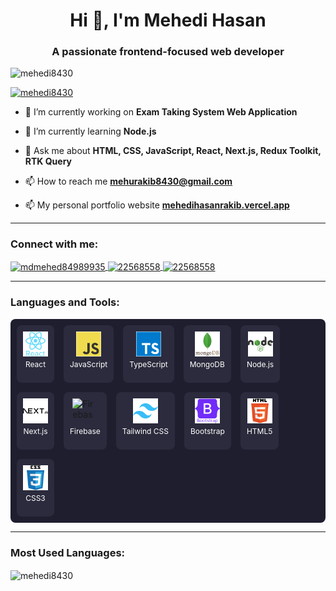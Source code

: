 <h1 align="center">Hi 👋, I'm Mehedi Hasan</h1>
<h3 align="center">A passionate frontend-focused web developer</h3>

<p align="left"> 
  <img src="https://komarev.com/ghpvc/?username=mehedi8430&label=Profile%20views&color=0e75b6&style=flat" alt="mehedi8430" /> 
</p>

<p align="left"> 
  <a href="https://github.com/ryo-ma/github-profile-trophy">
    <img src="https://github-profile-trophy.vercel.app/?username=mehedi8430" alt="mehedi8430" />
  </a> 
</p>

- 🔭 I’m currently working on **Exam Taking System Web Application**

- 🌱 I’m currently learning **Node.js**

- 💬 Ask me about **HTML, CSS, JavaScript, React, Next.js, Redux Toolkit, RTK Query**

- 📫 How to reach me **mehurakib8430@gmail.com**

- 📫 My personal portfolio website **[mehedihasanrakib.vercel.app](https://mehedihasanrakib.vercel.app)**

---

<h3 align="left">Connect with me:</h3>
<p align="left">
  <a href="https://twitter.com/mdmehed84989935" target="blank">
    <img align="center" src="https://raw.githubusercontent.com/rahuldkjain/github-profile-readme-generator/master/src/images/icons/Social/twitter.svg" alt="mdmehed84989935" height="30" width="40" />
  </a>
  <a href="https://stackoverflow.com/users/22568558" target="blank">
    <img align="center" src="https://raw.githubusercontent.com/rahuldkjain/github-profile-readme-generator/master/src/images/icons/Social/stack-overflow.svg" alt="22568558" height="30" width="40" />
  </a>
  <a href="https://www.facebook.com/profile.php?id=100094921012536" target="blank">
    <img align="center" src="https://raw.githubusercontent.com/rahuldkjain/github-profile-readme-generator/master/src/images/icons/Social/facebook.svg" alt="22568558" height="30" width="40" />
  </a>
</p>

---

<h3 align="left">Languages and Tools:</h3>

<div style="display: flex; flex-wrap: wrap; gap: 15px; padding: 10px; background-color: #1e1e2f; border-radius: 8px;">
  <div style="display: flex; flex-direction: column; align-items: center; padding: 10px; background-color: #2b2b3d; border-radius: 8px;">
    <img src="https://raw.githubusercontent.com/devicons/devicon/master/icons/react/react-original-wordmark.svg" alt="React" width="40" height="40"/>
    <p style="color: #fff; font-size: 12px; margin-top: 5px;">React</p>
  </div>
  <div style="display: flex; flex-direction: column; align-items: center; padding: 10px; background-color: #2b2b3d; border-radius: 8px;">
    <img src="https://raw.githubusercontent.com/devicons/devicon/master/icons/javascript/javascript-original.svg" alt="JavaScript" width="40" height="40"/>
    <p style="color: #fff; font-size: 12px; margin-top: 5px;">JavaScript</p>
  </div>
  <div style="display: flex; flex-direction: column; align-items: center; padding: 10px; background-color: #2b2b3d; border-radius: 8px;">
    <img src="https://raw.githubusercontent.com/devicons/devicon/master/icons/typescript/typescript-original.svg" alt="TypeScript" width="40" height="40"/>
    <p style="color: #fff; font-size: 12px; margin-top: 5px;">TypeScript</p>
  </div>
  <div style="display: flex; flex-direction: column; align-items: center; padding: 10px; background-color: #2b2b3d; border-radius: 8px;">
    <img src="https://raw.githubusercontent.com/devicons/devicon/master/icons/mongodb/mongodb-original-wordmark.svg" alt="MongoDB" width="40" height="40"/>
    <p style="color: #fff; font-size: 12px; margin-top: 5px;">MongoDB</p>
  </div>
  <div style="display: flex; flex-direction: column; align-items: center; padding: 10px; background-color: #2b2b3d; border-radius: 8px;">
    <img src="https://raw.githubusercontent.com/devicons/devicon/master/icons/nodejs/nodejs-original-wordmark.svg" alt="Node.js" width="40" height="40"/>
    <p style="color: #fff; font-size: 12px; margin-top: 5px;">Node.js</p>
  </div>
  <div style="display: flex; flex-direction: column; align-items: center; padding: 10px; background-color: #2b2b3d; border-radius: 8px;">
    <img src="https://raw.githubusercontent.com/devicons/devicon/master/icons/nextjs/nextjs-original-wordmark.svg" alt="Next.js" width="40" height="40"/>
    <p style="color: #fff; font-size: 12px; margin-top: 5px;">Next.js</p>
  </div>
  <div style="display: flex; flex-direction: column; align-items: center; padding: 10px; background-color: #2b2b3d; border-radius: 8px;">
    <img src="https://www.vectorlogo.zone/logos/firebase/firebase-icon.svg" alt="Firebase" width="40" height="40"/>
    <p style="color: #fff; font-size: 12px; margin-top: 5px;">Firebase</p>
  </div>
  <div style="display: flex; flex-direction: column; align-items: center; padding: 10px; background-color: #2b2b3d; border-radius: 8px;">
    <img src="https://raw.githubusercontent.com/devicons/devicon/master/icons/tailwindcss/tailwindcss-plain.svg" alt="Tailwind CSS" width="40" height="40"/>
    <p style="color: #fff; font-size: 12px; margin-top: 5px;">Tailwind CSS</p>
  </div>
  <div style="display: flex; flex-direction: column; align-items: center; padding: 10px; background-color: #2b2b3d; border-radius: 8px;">
    <img src="https://raw.githubusercontent.com/devicons/devicon/master/icons/bootstrap/bootstrap-plain-wordmark.svg" alt="Bootstrap" width="40" height="40"/>
    <p style="color: #fff; font-size: 12px; margin-top: 5px;">Bootstrap</p>
  </div>
  <div style="display: flex; flex-direction: column; align-items: center; padding: 10px; background-color: #2b2b3d; border-radius: 8px;">
    <img src="https://raw.githubusercontent.com/devicons/devicon/master/icons/html5/html5-original-wordmark.svg" alt="HTML5" width="40" height="40"/>
    <p style="color: #fff; font-size: 12px; margin-top: 5px;">HTML5</p>
  </div>
  <div style="display: flex; flex-direction: column; align-items: center; padding: 10px; background-color: #2b2b3d; border-radius: 8px;">
    <img src="https://raw.githubusercontent.com/devicons/devicon/master/icons/css3/css3-original-wordmark.svg" alt="CSS3" width="40" height="40"/>
    <p style="color: #fff; font-size: 12px; margin-top: 5px;">CSS3</p>
  </div>
</div>

---

<h3 align="left">Most Used Languages:</h3>
<p>
  <img align="center" src="https://github-readme-stats.vercel.app/api/top-langs?username=mehedi8430&show_icons=true&locale=en&layout=compact" alt="mehedi8430" />
</p>
